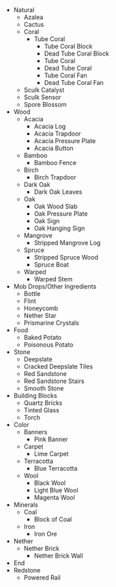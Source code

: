 - Natural
	- Azalea
	- Cactus
	- Coral
		- Tube Coral
			- Tube Coral Block
			- Dead Tube Coral Block
			- Tube Coral
			- Dead Tube Coral
			- Tube Coral Fan
			- Dead Tube Coral Fan
	- Sculk Catalyst
	- Sculk Sensor
	- Spore Blossom
- Wood
	- Acacia
		- Acacia Log
		- Acacia Trapdoor
		- Acacia Pressure Plate
		- Acacia Button
	- Bamboo
		- Bamboo Fence
	- Birch
		- Birch Trapdoor
	- Dark Oak
		- Dark Oak Leaves
	- Oak
		- Oak Wood Slab
		- Oak Pressure Plate
		- Oak Sign
		- Oak Hanging Sign
	- Mangrove
		- Stripped Mangrove Log
	- Spruce
		- Stripped Spruce Wood
		- Spruce Boat
	- Warped
		- Warped Stem
- Mob Drops/Other Ingredients
	- Bottle
	- Flint
	- Honeycomb
	- Nether Star
	- Prismarine Crystals
- Food 
	- Baked Potato
	- Poisonous Potato
- Stone
	- Deepslate
	- Cracked Deepslate Tiles
	- Red Sandstone
	- Red Sandstone Stairs
	- Smooth Stone
- Building Blocks
	- Quartz Bricks
	- Tinted Glass
	- Torch
- Color
	- Banners
		- Pink Banner
	- Carpet
		- Lime Carpet
	- Terracotta
		- Blue Terracotta
	- Wool
		- Black Wool
		- Light Blue Wool
		- Magenta Wool
- Minerals
	- Coal
		- Block of Coal
	- Iron
		- Iron Ore
- Nether
	- Nether Brick
		- Nether Brick Wall
- End
- Redstone
	- Powered Rail